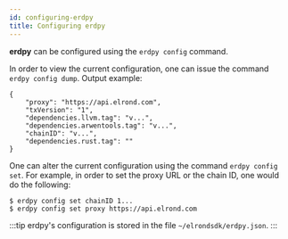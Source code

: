 ```yaml
---
id: configuring-erdpy
title: Configuring erdpy
---
```


**erdpy** can be configured using the `erdpy config` command.

In order to view the current configuration, one can issue the command `erdpy config dump`. Output example:

```
{
    "proxy": "https://api.elrond.com",
    "txVersion": "1",
    "dependencies.llvm.tag": "v...",
    "dependencies.arwentools.tag": "v...",
    "chainID": "v...",
    "dependencies.rust.tag": ""
}
```

One can alter the current configuration using the command `erdpy config set`. For example, in order to set the proxy URL or the chain ID, one would do the following:

```
$ erdpy config set chainID 1...
$ erdpy config set proxy https://api.elrond.com
```

:::tip
erdpy's configuration is stored in the file `~/elrondsdk/erdpy.json`.
:::
